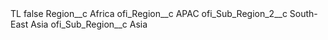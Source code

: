<?xml version="1.0" encoding="UTF-8"?>
<CustomMetadata xmlns="http://soap.sforce.com/2006/04/metadata" xmlns:xsi="http://www.w3.org/2001/XMLSchema-instance" xmlns:xsd="http://www.w3.org/2001/XMLSchema">
    <label>TL</label>
    <protected>false</protected>
    <values>
        <field>Region__c</field>
        <value xsi:type="xsd:string">Africa</value>
    </values>
    <values>
        <field>ofi_Region__c</field>
        <value xsi:type="xsd:string">APAC</value>
    </values>
    <values>
        <field>ofi_Sub_Region_2__c</field>
        <value xsi:type="xsd:string">South-East Asia</value>
    </values>
    <values>
        <field>ofi_Sub_Region__c</field>
        <value xsi:type="xsd:string">Asia</value>
    </values>
</CustomMetadata>
